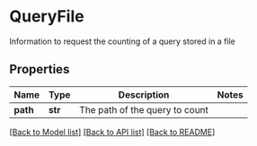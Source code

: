 # QueryFile

Information to request the counting of a query stored in a file

## Properties
Name | Type | Description | Notes
------------ | ------------- | ------------- | -------------
**path** | **str** | The path of the query to count | 

[[Back to Model list]](../README.md#documentation-for-models) [[Back to API list]](../README.md#documentation-for-api-endpoints) [[Back to README]](../README.md)


